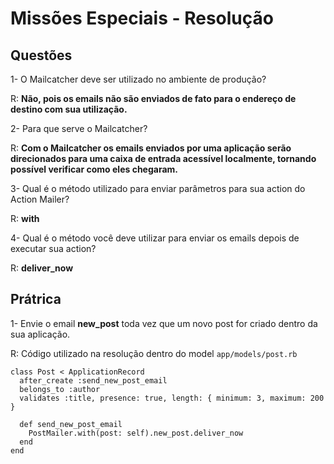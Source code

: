 # Missões Especiais - Resolução



## Questões

1- O Mailcatcher deve ser utilizado no ambiente de produção?

R: **Não, pois os emails não são enviados de fato para o endereço de destino com sua utilização.**

2- Para que serve o Mailcatcher?

R: **Com o Mailcatcher os emails enviados por uma aplicação serão direcionados para uma caixa de entrada acessível localmente, tornando possível verificar como eles chegaram.** 

3- Qual é o método utilizado para enviar parâmetros para sua action do Action Mailer?

R: **with**

4- Qual é o método você deve utilizar para enviar os emails depois de executar sua action?

R: **deliver_now**



## Prátrica

1- Envie o email **new_post** toda vez que um novo post for criado dentro da sua aplicação.

R: Código utilizado na resolução dentro do model `app/models/post.rb`

```
class Post < ApplicationRecord
  after_create :send_new_post_email
  belongs_to :author
  validates :title, presence: true, length: { minimum: 3, maximum: 200 }

  def send_new_post_email
    PostMailer.with(post: self).new_post.deliver_now
  end
end
```

